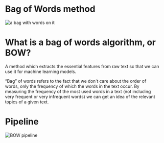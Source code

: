 # Bag of Words method

![a bag with words on it](https://github.com/Joleana/katacoda-scenarios/blob/main/nlp-nanodegree/bag-of-words/assets/bow.jpeg)


# What is a bag of words algorithm, or BOW?

A method which extracts the essential features from raw text so that we can use it for machine learning models. 

“Bag” of words refers to the fact that we don't care about the order of words, only the frequency of which the words in the text occur. By measuring the frequency of the most used words in a text (not including very frequent or very infrequent words) we can get an idea of the relevant topics of a given text.

# Pipeline

![BOW pipeline](https://github.com/Joleana/katacoda-scenarios/blob/main/nlp-nanodegree/bag-of-words/assets/bow.jpeg)

